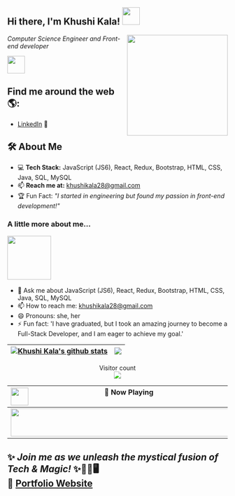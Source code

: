 <!--
**khushikala/khushikala** is a ✨ _special_ ✨ repository because its `README.md` (this file) appears on your GitHub profile.

Here are some ideas to get you started:

- 🔭 I’m currently working on ...
- 🌱 I’m currently learning ...
- 👯 I’m looking to collaborate on ...
- 🤔 I’m looking for help with ...
- 💬 Ask me about ...
- 📫 How to reach me: ...
- 😄 Pronouns: ...
- ⚡ Fun fact: ...
-->

<h2> Hi there, I'm Khushi Kala! <img src="https://c.tenor.com/xBymNb6cXyoAAAAi/kondochan-wave.gif" width="40"> </h2>

<img align='right' src="https://i.pinimg.com/originals/7f/40/af/7f40afc019acbd8617c0da88b4a1aa24.png" width="230">
<p><em>Computer Science Engineer and Front-end developer</em></p><img src="https://4.bp.blogspot.com/-fYSVzq-2XBA/Xd8YbktuliI/AAAAAAAMxBs/SP1wSwoqFqIxyOpRnpRMO-wBruNZ4MDtQCLcBGAsYHQ/s1600/AS0006083_02.gif" width="40"> 

## Find me around the web 🌎: 

- <a href="https://linkedin.com/in/khushikala/">LinkedIn</a> 💼

## 🛠️ About Me
- 💻 **Tech Stack:** JavaScript (JS6), React, Redux, Bootstrap, HTML, CSS, Java, SQL, MySQL 
- 📫 **Reach me at:** [khushikala28@gmail.com](mailto:khushikala28@gmail.com)  
- 🏆 Fun Fact: _"I started in engineering but found my passion in front-end development!"_  

### <p>A little more about me...</p><img src="https://cdn.dribbble.com/users/285475/screenshots/2640600/apple_dribbble.gif" width="100">

  - 💬 Ask me about JavaScript (JS6), React, Redux, Bootstrap, HTML, CSS, Java, SQL, MySQL
  - 📫 How to reach me: [khushikala28@gmail.com](mailto:khushikala28@gmail.com)  
  - 😄 Pronouns: she, her
  - ⚡ Fun fact: 'I have graduated, but I took an amazing journey to become a Full-Stack Developer, and I am eager to achieve my goal.'  


| <a href="https://github.com/anuraghazra/github-readme-stats"><img align="center" src="https://github-readme-stats.vercel.app/api?username=khushikala&show_icons=true&include_all_commits=true&theme=buefy&hide_border=true" alt="Khushi Kala's github stats" /></a> | <a href="https://github.com/anuraghazra/github-readme-stats"><img align="center" src="https://github-readme-stats.vercel.app/api/top-langs/?username=khushikala&layout=compact&theme=buefy&hide_border=true" /></a> |
| ------------- | ------------- |

<p align="center"> 
  Visitor count<br>
  <img style ='filter: contrast(160%);' src="https://profile-counter.glitch.me/khushikala/count.svg" />
</p>
 
| <img align = 'left' src="https://i.pinimg.com/originals/34/8c/2b/348c2bc1205701772e982884fcf92c4e.gif" width="40">🎵 Now Playing <img align = 'right' src="https://i.pinimg.com/originals/34/8c/2b/348c2bc1205701772e982884fcf92c4e.gif" width="40">                                                                                                       |
| ------------------------------------------------------------------------------------------------------------------------------ |
| <a href="https://status.nmoo.dev/now-playing?open"><img src="https://status.nmoo.dev/now-playing" width="540" height="64"></a> |

✨ _Join me as we unleash the mystical fusion of Tech & Magic!_ ✨🧙‍♀️🖥️  
🔗 [Portfolio Website](https://khushikala.netlify.app/) 
---
